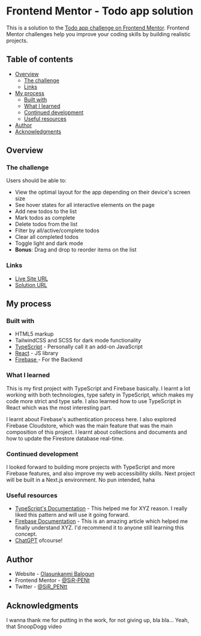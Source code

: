 # Frontend Mentor - Todo app solution

This is a solution to the [Todo app challenge on Frontend Mentor](https://www.frontendmentor.io/challenges/todo-app-Su1_KokOW). Frontend Mentor challenges help you improve your coding skills by building realistic projects. 

## Table of contents

- [Overview](#overview)
  - [The challenge](#the-challenge)
  - [Links](#links)
- [My process](#my-process)
  - [Built with](#built-with)
  - [What I learned](#what-i-learned)
  - [Continued development](#continued-development)
  - [Useful resources](#useful-resources)
- [Author](#author)
- [Acknowledgments](#acknowledgments)


## Overview

### The challenge

Users should be able to:

- View the optimal layout for the app depending on their device's screen size
- See hover states for all interactive elements on the page
- Add new todos to the list
- Mark todos as complete
- Delete todos from the list
- Filter by all/active/complete todos
- Clear all completed todos
- Toggle light and dark mode
- **Bonus**: Drag and drop to reorder items on the list


### Links

- [Live Site URL](https://todo-list-crud-app-firebase.vercel.app/)
- [Solution URL](https://github.com/TimiBee/todo-list-CRUD-app-with-Firebase)

## My process

### Built with

- HTML5 markup
- TailwindCSS and SCSS for dark mode functionality
- [TypeScript](https://typescriptlang.org) - Personally call it an add-on JavaScript
- [React](https://reactjs.org/) - JS library
- [Firebase ](https://firebase.google.com) - For the Backend


### What I learned

This is my first project with TypeScript and Firebase basically. I learnt a lot working with both technologies, type safety in TypeScript, which makes my code more strict and type safe. I also learned how to use TypeScript in React which was the most interesting part. 

I learnt about Firebase's authentication process here. I also explored Firebase Cloudstore, which was the main feature that was the main composition of this project. I learnt about collections and documents and how to update the Firestore database real-time.


### Continued development

I looked forward to building more projects with TypeScript and more Firebase features, and also improve my web accessibility skills. Next project will be built in a Next.js environment. No pun intended, haha  


### Useful resources

- [TypeScript's Documentation](https://www.typescriptlang.org) - This helped me for XYZ reason. I really liked this pattern and will use it going forward.
- [Firebase Documentation](https://www.firebase.google.com) - This is an amazing article which helped me finally understand XYZ. I'd recommend it to anyone still learning this concept.
- [ChatGPT](https://chat.openai.com) ofcourse!


## Author

- Website - [Olasunkanmi Balogun](https://www.kanmibalogun.vercel.app)
- Frontend Mentor - [@SiR-PENt](https://www.frontendmentor.io/profile/SiR-PENt)
- Twitter - [@SiR_PENtt](https://www.twitter.com/SiR_PENtt)


## Acknowledgments

I wanna thank me for putting in the work, for not giving up, bla bla... Yeah, that SnoopDogg video

